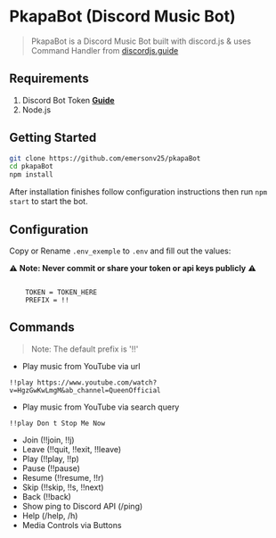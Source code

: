 #  PkapaBot (Discord Music Bot)
> PkapaBot is a Discord Music Bot built with discord.js & uses Command Handler from [discordjs.guide](https://discordjs.guide)

## Requirements

1. Discord Bot Token **[Guide](https://discordjs.guide/preparations/setting-up-a-bot-application.html#creating-your-bot)**
2. Node.js

##  Getting Started 

```sh
git clone https://github.com/emersonv25/pkapaBot
cd pkapaBot
npm install
```

After installation finishes follow configuration instructions then run `npm start` to start the bot.

##  Configuration

Copy or Rename `.env_exemple` to `.env` and fill out the values:

⚠️ **Note: Never commit or share your token or api keys publicly** ⚠️

```

    TOKEN = TOKEN_HERE
    PREFIX = !!

```
##  Commands

> Note: The default prefix is '!!'

*  Play music from YouTube via url

`!!play https://www.youtube.com/watch?v=HgzGwKwLmgM&ab_channel=QueenOfficial`

*  Play music from YouTube via search query

`!!play Don t Stop Me Now`

* Join (!!join, !!j)
* Leave (!!quit, !!exit, !!leave)
* Play (!!play, !!p)
* Pause (!!pause)
* Resume (!!resume, !!r)
* Skip (!!skip, !!s, !!next)
* Back (!!back)
* Show ping to Discord API (/ping)
* Help (/help, /h)
* Media Controls via Buttons

